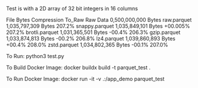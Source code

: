 Test is with a 2D array of 32 bit integers in 16 columns

File            Bytes               Compression To_Raw
Raw Data        0,500,000,000 Bytes
raw.parquet     1,035,797,309 Bytes             207.2%
snappy.parquet  1,035,849,101 Bytes +00.005%    207.2%
brotli.parquet  1,031,365,501 Bytes -00.4%      206.3%
gzip.parquet    1,033,874,813 Bytes -00.2%      206.8%
lz4.parquet     1,039,860,893 Bytes +00.4%      208.0%
zstd.parquet    1,034,802,365 Bytes -00.1%      207.0%

To Run:
python3 test.py

To Build Docker Image:
docker buildx build -t parquet_test .

To Run Docker Image:
docker run -it -v .:/app_demo parquet_test
